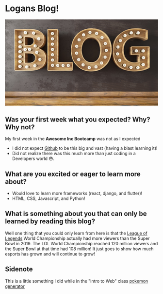 
<!-- start with header -->
<!-- also try and center text with most of the page -->


  # Logans Blog!
  
  
<!-- add maybe an image or something to spice it up -->

  ![blog image](/img/istockphoto-1331943301-170667a.jpg)


<!-- Highlight anything that didn't work here -->
<!--   <img align="center"  src="https://myoctocat.com/assets/images/base-octocat.svg" alt="octocat"> -->
  <!--   ![This is an image](https://myoctocat.com/assets/images/base-octocat.svg) -->

<!--  state questtion and reply with answers in a different markdown element  -->


<!--  question #1  -->
  
  ## Was your first week what you expected? Why? Why not?
 
<!-- answer #1 -->
  
 My first week in the **Awesome Inc Bootcamp** was not as I expected

 - I did not expect [Github](https://github.com/) to be this big and vast (having a blast learning it)!
 - Did not realize there was this much more than just coding in a Developers world :flushed:.


<!-- question #2 -->
## What are you excited or eager to learn more about? 

<!-- answer #2 -->
- Would love to learn more frameworks (react, django, and flutter)!
- HTML, CSS, Javascript, and Python!


<!-- question #3 -->
## What is something about you that can only be learned by reading this blog? 

<!-- answer #3 -->
 Well one thing that you could only learn from here is that the [League of Legends](https://www.leagueoflegends.com/en-us/) World Championship actually had more viewers than the Super Bowl in 2019. The LOL World Championship reached 120 million viewers and the Super Bowl at that time had 108 million! It just goes to show how much esports has grown and will continue to grow! 

## Sidenote
This is a little something I did while in the "Intro to Web" class [pokemon generator](/index.html)
